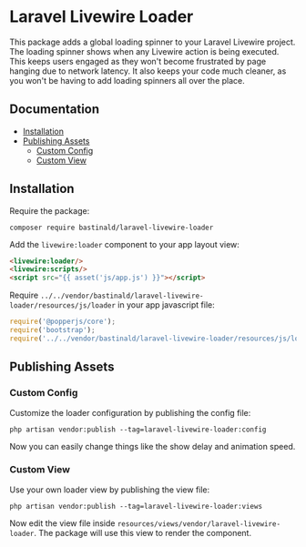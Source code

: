 # Laravel Livewire Loader

This package adds a global loading spinner to your Laravel Livewire project. The loading spinner shows when any Livewire action is being executed. This keeps users engaged as they won't become frustrated by page hanging due to network latency. It also keeps your code much cleaner, as you won't be having to add loading spinners all over the place.

## Documentation

- [Installation](#installation)
- [Publishing Assets](#publishing-assets)
    - [Custom Config](#custom-config)
    - [Custom View](#custom-view)

## Installation

Require the package:

```console
composer require bastinald/laravel-livewire-loader
```

Add the `livewire:loader` component to your app layout view:

```html
<livewire:loader/>
<livewire:scripts/>
<script src="{{ asset('js/app.js') }}"></script>
```

Require `../../vendor/bastinald/laravel-livewire-loader/resources/js/loader` in your app javascript file:

```javascript
require('@popperjs/core');
require('bootstrap');
require('../../vendor/bastinald/laravel-livewire-loader/resources/js/loader');
```

## Publishing Assets

### Custom Config

Customize the loader configuration by publishing the config file:

```console
php artisan vendor:publish --tag=laravel-livewire-loader:config
```

Now you can easily change things like the show delay and animation speed.

### Custom View

Use your own loader view by publishing the view file:

```console
php artisan vendor:publish --tag=laravel-livewire-loader:views
```

Now edit the view file inside `resources/views/vendor/laravel-livewire-loader`. The package will use this view to render the component.
